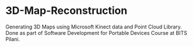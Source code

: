 # 3D-Map-Reconstruction
Generating 3D Maps using Microsoft Kinect data and Point Cloud Library.
Done as part of Software Development for Portable Devices Course at BITS Pilani.
